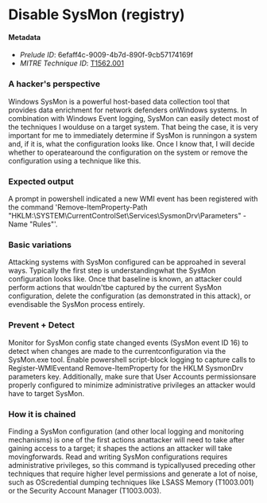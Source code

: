
# Disable SysMon (registry)

#### Metadata

- *Prelude ID*: 6efaff4c-9009-4b7d-890f-9cb57174169f
- *MITRE Technique ID*: [T1562.001](https://attack.mitre.org/techniques/T1562/001)

### A hacker's perspective

Windows SysMon is a powerful host-based data collection tool that provides data enrichment for network defenders onWindows systems. In combination with Windows Event logging, SysMon can easily detect most of the techniques I woulduse on a target system. That being the case, it is very important for me to immediately determine if SysMon is runningon a system and, if it is, what the configuration looks like. Once I know that, I will decide whether to operatearound the configuration on the system or remove the configuration using a technique like this.

### Expected output

A prompt in powershell indicated a new WMI event has been registered with the command 'Remove-ItemProperty-Path "HKLM:\SYSTEM\CurrentControlSet\Services\SysmonDrv\Parameters" -Name "Rules"'.

### Basic variations

Attacking systems with SysMon configured can be approahed in several ways.  Typically the first step is understandingwhat the SysMon configuration looks like. Once that baseline is known, an attacker could perform actions that wouldn'tbe captured by the current SysMon configuration, delete the configuration (as demonstrated in this attack), or evendisable the SysMon process entirely.

### Prevent + Detect

Monitor for SysMon config state changed events (SysMon event ID 16) to detect when changes are made to the currentconfiguration via the SysMon.exe tool. Enable powershell script-block logging to capture calls to Register-WMIEventand Remove-ItemProperty for the HKLM SysmonDrv parameters key. Additionally, make sure that User Accounts permissionsare properly configured to minimize administrative privileges an attacker would have to target SysMon.

### How it is chained

Finding a SysMon configuration (and other local logging and monitoring mechanisms) is one of the first actions anattacker will need to take after gaining access to a target; it shapes the actions an attacker will take movingforwards. Read and writing SysMon configurations requires administrative privileges, so this command is typicallyused preceding other techniques that require higher level permissions and generate a lot of noise, such as OScredential dumping techniques like LSASS Memory (T1003.001) or the Security Account Manager (T1003.003).
